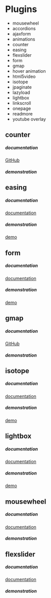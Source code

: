 # Plugins

- mousewheel
- accordions
- ajaxform
- animations
- counter 
- easing  
- flexslider
- form 
- gmap 
- hover animation
- html5video
- isotope 
- jpaginate
- lazyload
- lightbox 
- linkscroll
- onepage 
- readmore
- youtube overlay

## counter
 ##### documentation 
[GitHub](https://github.com/mhuggins/jquery-countTo)
 ##### demonstration

## easing 
 ##### documentation 
[documentation](http://gsgd.co.uk/sandbox/jquery/easing/) 
 ##### demonstration
[demo](http://gsgd.co.uk/sandbox/jquery/easing/) 

## form
 ##### documentation 
[documentation](https://jqueryvalidation.org/documentation/)
 ##### demonstration
[demo](https://jqueryvalidation.org/files/demo/) 

## gmap
 ##### documentation 
[GitHub](https://github.com/marioestrada/jQuery-gMap) 
 ##### demonstration

## isotope 
 ##### documentation 
[documentation](https://isotope.metafizzy.co) 
 ##### demonstration
[demo](https://codepen.io/desandro/pen/nFrte) 

## lightbox 
 ##### documentation 
[documentation](https://dimsemenov.com/plugins/magnific-popup/documentation.html) 
 ##### demonstration
[demo](http://dimsemenov.com/plugins/magnific-popup/) 

## mousewheel 
 ##### documentation 
[documentation](https://plugins.jquery.com/mousewheel/) 
 ##### demonstration

## flexslider 
 ##### documentation 
[documentation](http://flexslider.woothemes.com/) 
 ##### demonstration
